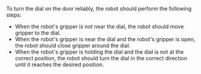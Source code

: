 To turn the dial on the door reliably, the robot should perform the following steps:
- When the robot's gripper is not near the dial, the robot should move gripper to the dial.
- When the robot's gripper is near the dial and the robot's gripper is open, the robot should close gripper around the dial.
- When the robot's gripper is holding the dial and the dial is not at the correct position, the robot should turn the dial in the correct direction until it reaches the desired position.